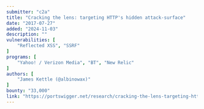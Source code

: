 ```yaml
---
submitter: "c2a"
title: "Cracking the lens: targeting HTTP's hidden attack-surface"
date: "2017-07-27"
added: "2024-11-03"
description: ""
vulnerabilities: [
    "Reflected XSS", "SSRF"
]
programs: [
    "Yahoo! / Verizon Media", "BT", "New Relic"
]
authors: [
    "James Kettle (@albinowax)"
]
bounty: "33,000"
link: "https://portswigger.net/research/cracking-the-lens-targeting-https-hidden-attack-surface"
---
```




